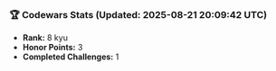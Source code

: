 ### 🏆 Codewars Stats (Updated: 2025-08-21 20:09:42 UTC)

- **Rank:** 8 kyu
- **Honor Points:** 3
- **Completed Challenges:** 1
